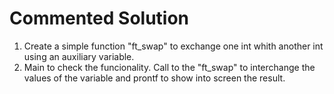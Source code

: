 # Commented Solution

1. Create a simple function "ft_swap" to exchange one int whith another int using an auxiliary variable.
2. Main to check the funcionality. 
   Call to the "ft_swap" to interchange the values of the variable and prontf to show into screen the result.  
